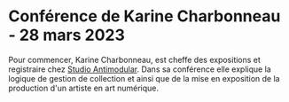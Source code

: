 # Conférence de Karine Charbonneau - 28 mars 2023

Pour commencer, Karine Charbonneau, est cheffe des expositions et registraire chez [Studio Antimodular](https://www.lozano-hemmer.com). Dans sa conférence elle explique la logique de gestion de collection et ainsi que de la mise en exposition de la production d'un artiste en art numérique.
